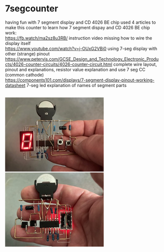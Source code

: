 # 7segcounter
having fun with 7 segment display and CD 4026 BE chip
used 4 articles to make this counter to learn how 7 segment dispay and CD 4026 BE chip work:<BR>
https://fb.watch/ma2sz8u3RB/ instruction video missing how to wire the display itself<BR>
https://www.youtube.com/watch?v=j-OUxG2VBi0 using 7-seg display with other (strange) pinout<BR>
https://www.petervis.com/GCSE_Design_and_Technology_Electronic_Products/4026-counter-circuits/4026-counter-circuit.html complete wire layout, pinout and explanations, resistor value explanation and use 7 seg CC (common cathode)<BR>
https://components101.com/displays/7-segment-display-pinout-working-datasheet 7-seg led explanation of names of segment parts<BR><BR>

![front](https://github.com/gtmans/7segcounter/blob/main/IMG_2133.jpg)
![back](https://github.com/gtmans/7segcounter/blob/main/IMG_2134.jpg)

